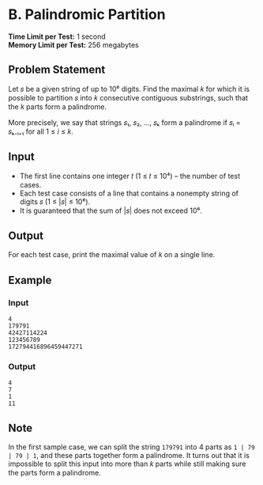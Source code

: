 # B. Palindromic Partition

**Time Limit per Test:** 1 second  
**Memory Limit per Test:** 256 megabytes  



## Problem Statement

Let 𝑠 be a given string of up to 10⁶ digits. Find the maximal 𝑘 for which it is possible to partition 𝑠 into 𝑘 consecutive contiguous substrings, such that the 𝑘 parts form a palindrome.  

More precisely, we say that strings 𝑠₁, 𝑠₂, …, 𝑠ₖ form a palindrome if 𝑠ᵢ = 𝑠ₖ₋ᵢ₊₁ for all 1 ≤ 𝑖 ≤ 𝑘.



## Input

- The first line contains one integer 𝑡 (1 ≤ 𝑡 ≤ 10⁴) – the number of test cases.  
- Each test case consists of a line that contains a nonempty string of digits 𝑠 (1 ≤ |𝑠| ≤ 10⁶).  
- It is guaranteed that the sum of |𝑠| does not exceed 10⁶.



## Output

For each test case, print the maximal value of 𝑘 on a single line.



## Example

### Input
```
4
179791
42427114224
123456789
172794416896459447271
```

### Output
```
4
7
1
11
```



## Note

In the first sample case, we can split the string `179791` into 4 parts as `1 | 79 | 79 | 1`, and these parts together form a palindrome. It turns out that it is impossible to split this input into more than 𝑘 parts while still making sure the parts form a palindrome.
